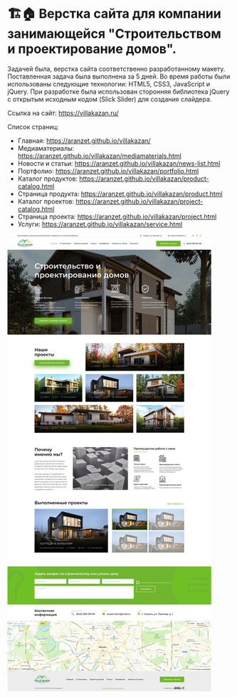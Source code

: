 # 🏗️🏠 Верстка сайта для компании занимающейся "Строительством и проектирование домов".

Задачей была, верстка сайта соответственно разработанному макету. Поставленная задача была выполнена за 5 дней. Во время работы были использованы следующие технологии: HTML5, CSS3, JavaScript и jQuery. При разработке была использован сторонняя библиотека jQuery с открытым исходным кодом (Slick Slider) для создания слайдера.

Ссылка на сайт: https://villakazan.ru/

Список страниц:
  - Главная: https://aranzet.github.io/villakazan/
  - Медиаматериалы: https://aranzet.github.io/villakazan/mediamaterials.html
  - Новости и статьи: https://aranzet.github.io/villakazan/news-list.html
  - Портфолио: https://aranzet.github.io/villakazan/portfolio.html
  - Каталог продуктов: https://aranzet.github.io/villakazan/product-catalog.html
  - Страница продукта: https://aranzet.github.io/villakazan/product.html
  - Каталог проектов: https://aranzet.github.io/villakazan/project-catalog.html
  - Страница проекта: https://aranzet.github.io/villakazan/project.html
  - Услуги: https://aranzet.github.io/villakazan/service.html

![HomePage](Home.jpg?raw=true "Главная страница")
